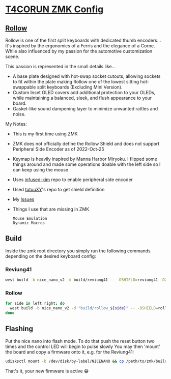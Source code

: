 # [T4CORUN ZMK Config](https://github.com/T4CORUN/zmk-config)

## [Rollow](https://www.barbellboards.com/product/rollow)

Rollow is one of the first split keyboards with dedicated thumb encoders... It's inspired by the ergonomics of a Ferris and the elegance of a Corne. While also influenced by my passion for the automotive customization scene.

This passion is represented in the small details like…

- A base plate designed with hot-swap socket cutouts, allowing sockets to fit within the plate making Rollow one of the lowest sitting hot-swappable split keyboards (Excluding Mini Version).
- Custom Inset OLED covers add additional protection to your OLEDs, while maintaining a balanced, sleek, and flush appearance to your board.
- Gasket-like sound dampening layer to minimize unwanted rattles and noise.

My Notes:

- This is my first time using ZMK
- ZMK does not officially define the Rollow Shield and does not support Peripheral Side Encoder as of 2022-Oct-25
- Keymap is heavily inspired by Manna Harbor Miryoku. I flipped some things around and made some operations doable with the left side so I can keep using the mouse
- Uses [infused-kim](https://github.com/infused-kim) repo to enable peripheral side encoder
- Used [tutuuXY](https://github.com/TutuuXY/zmk-config)'s repo to get shield definition
- My [Issues](https://github.com/T4CORUN/zmk-config/issues)
- Things I use that are missing in ZMK

	```text
	Mouse Emulation
	Dynamic Macros
	```

## Build

Inside the zmk root directory you simply run the following commands depending on the desired
keyboard config:

### Reviung41

```bash
west build -b nice_nano_v2 -d build/reviung41 -- -DSHIELD=reviung41 -DZMK_CONFIG="${HOME}/git/personal/zmk-config/config"
```

### Rollow

```bash
for side in left right; do
  west build -b nice_nano_v2 -d "build/rollow_${side}" -- -DSHIELD=rollow -DZMK_CONFIG="${HOME}/git/personal/zmk-config/config"
done
```

## Flashing

Put the nice nano into flash mode. To do that push the reset button two times and the control LED will begin to pulse slowly
You may then 'mount' the board and copy a firmware onto it, e.g. for the Reviung41:

```bash
udisksctl mount -b /dev/disk/by-label/NICENANO && cp /path/to/zmk/build/reviung41/zephyr/zmk.uf2 "/run/media/$(whoami)/NICENANO"
```

That's it, your new firmware is active 😁

